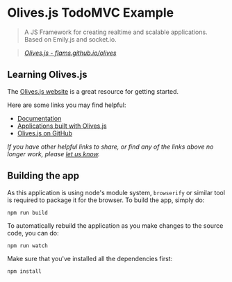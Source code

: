 # Olives.js TodoMVC Example

> A JS Framework for creating realtime and scalable applications. Based on Emily.js and socket.io.

> _[Olives.js - flams.github.io/olives](http://flams.github.io/olives)_


## Learning Olives.js

The [Olives.js website](http://flams.github.io/olives) is a great resource for getting started.

Here are some links you may find helpful:

* [Documentation](http://flams.github.io/olives/docs/latest)
* [Applications built with Olives.js](http://flams.github.io/olives/#liveexamples)
* [Olives.js on GitHub](https://github.com/flams/olives)

_If you have other helpful links to share, or find any of the links above no longer work, please [let us know](https://github.com/tastejs/todomvc/issues)._

## Building the app

As this application is using node's module system, `browserify` or similar tool is required to package it for the browser. To build the app, simply do:

```
npm run build
```

To automatically rebuild the application as you make changes to the source code, you can do:

```
npm run watch
```

Make sure that you've installed all the dependencies first:

```
npm install
```
